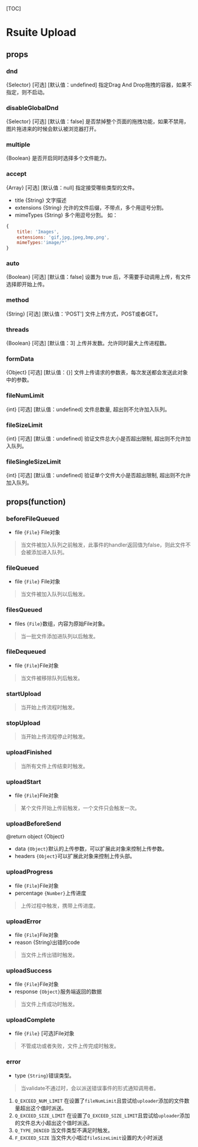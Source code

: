 [TOC]

# Rsuite Upload
## props
### dnd
{Selector} [可选] [默认值：undefined] 指定Drag And Drop拖拽的容器，如果不指定，则不启动。
### disableGlobalDnd
{Selector} [可选] [默认值：false] 是否禁掉整个页面的拖拽功能，如果不禁用，图片拖进来的时候会默认被浏览器打开。
### multiple
{Boolean} 是否开启同时选择多个文件能力。
### accept
{Array} [可选] [默认值：null] 指定接受哪些类型的文件。
- title {String} 文字描述
- extensions {String} 允许的文件后缀，不带点，多个用逗号分割。
- mimeTypes {String} 多个用逗号分割。
如：
```javascript
{
    title: 'Images',
    extensions: 'gif,jpg,jpeg,bmp,png',
    mimeTypes:'image/*'
}
```

### auto
{Boolean} [可选] [默认值：false] 设置为 true 后，不需要手动调用上传，有文件选择即开始上传。
### method
{String} [可选] [默认值：'POST'] 文件上传方式，POST或者GET。
### threads
{Boolean} [可选] [默认值：3] 上传并发数。允许同时最大上传进程数。
### formData
{Object} [可选] [默认值：{}] 文件上传请求的参数表，每次发送都会发送此对象中的参数。
### fileNumLimit
{int} [可选] [默认值：undefined] 文件总数量, 超出则不允许加入队列。
### fileSizeLimit
{int} [可选] [默认值：undefined] 验证文件总大小是否超出限制, 超出则不允许加入队列。
### fileSingleSizeLimit
{int} [可选] [默认值：undefined] 验证单个文件大小是否超出限制, 超出则不允许加入队列。
## props(function)
### beforeFileQueued
- file `{File}` File对象

> 当文件被加入队列之前触发，此事件的handler返回值为false，则此文件不会被添加进入队列。

### fileQueued
- file `{File}` File对象

> 当文件被加入队列以后触发。

### filesQueued
- files `{File}`数组，内容为原始File对象。

> 当一批文件添加进队列以后触发。

### fileDequeued
- file `{File}`File对象

> 当文件被移除队列后触发。

### startUpload
> 当开始上传流程时触发。

### stopUpload
> 当开始上传流程停止时触发。

### uploadFinished
> 当所有文件上传结束时触发。

### uploadStart
- file `{File}`File对象

> 某个文件开始上传前触发，一个文件只会触发一次。

### uploadBeforeSend
@return object {Object}
- data `{Object}`默认的上传参数，可以扩展此对象来控制上传参数。
- headers `{Object}`可以扩展此对象来控制上传头部。

### uploadProgress
- file `{File}`File对象
- percentage `{Number}`上传进度

> 上传过程中触发，携带上传进度。

### uploadError
- file `{File}`File对象
- reason {String}出错的code

> 当文件上传出错时触发。

### uploadSuccess
- file `{File}`File对象
- response `{Object}`服务端返回的数据

> 当文件上传成功时触发。

### uploadComplete
- file `{File}` [可选]File对象

> 不管成功或者失败，文件上传完成时触发。

### error
- type `{String}`错误类型。

> 当validate不通过时，会以派送错误事件的形式通知调用者。

1. `Q_EXCEED_NUM_LIMIT` 在设置了`fileNumLimit`且尝试给`uploader`添加的文件数量超出这个值时派送。
2. `Q_EXCEED_SIZE_LIMIT` 在设置了`Q_EXCEED_SIZE_LIMIT`且尝试给`uploader`添加的文件总大小超出这个值时派送。
3. `Q_TYPE_DENIED` 当文件类型不满足时触发。
4. `F_EXCEED_SIZE` 当文件大小唱过`fileSizeLimit`设置的大小时派送

